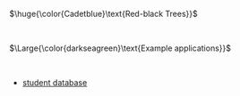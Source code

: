 $\huge{\color{Cadetblue}\text{Red-black Trees}}$

<br/>

$\Large{\color{darkseagreen}\text{Example applications}}$

<br/>

- [student database](application/students.c)
